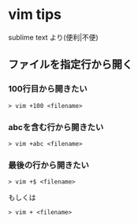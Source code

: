 # vim tips

sublime text より(便利|不便) 

## ファイルを指定行から開く

### 100行目から開きたい

```
> vim +100 <filename>
```

### abcを含む行から開きたい

```
> vim +abc <filename>
```

### 最後の行から開きたい

```
> vim +$ <filename>
```

もしくは

```
> vim + <filename>
```
